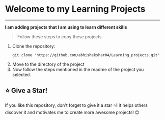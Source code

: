 # Welcome to my Learning Projects
---
**I am adding projects that I am using to learn different skills**

>Follow these steps to copy these projects

1. Clone the repository:
    ```
    git clone "https://github.com/abhishekshar04/Learning_projects.git"
    ```
2. Move to the directory of the project
3. Now follow the steps mentioned in the readme of the project you selected.


## ⭐ Give a Star!

If you like this repository, don't forget to give it a star ⭐! It helps others discover it and motivates me to create more awesome projects! 😊